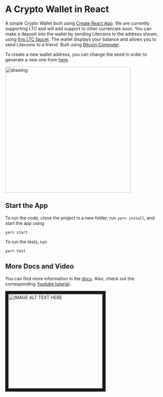 # A Crypto Wallet in React

A simple Crypto Wallet built using [Create React App](https://create-react-app.dev/). We are currently supporting LTC and will add support to other currencies soon. You can make a deposit into the wallet by sending Litecoins to the address shown, using [this LTC faucet](https://testnet-faucet.com/ltc-testnet/). The wallet displays your balance and allows you to send Litecoins to a friend. Built using [Bitcoin Computer](https://bitcoin-computer.gitbook.io/docs/).

To create a new wallet address, you can change the seed in order to generate a new one from [here](https://iancoleman.io/bip39/). 

<img src="https://i.ibb.co/pbMjShG/Screen-Shot-2019-10-17-at-17-01-12.png" alt="drawing" width="400"/>

## Start the App

To run the code, clone the project in a new folder, run ``yarn install``, and start the app using

````
yarn start
````

To run the tests, run

````
yarn test
````

## More Docs and Video


You can find more information in the [docs](https://bitcoin-computer.gitbook.io/docs/). Also, check out the corresponding [Youtube tutorial](https://www.youtube.com/watch?v=vcjzIFjt3VY).

<a href="http://www.youtube.com/watch?feature=player_embedded&v=vcjzIFjt3VY
" target="_blank"><img src="http://img.youtube.com/vi/vcjzIFjt3VY/0.jpg"
alt="IMAGE ALT TEXT HERE" width="300" border="10" /></a>
